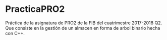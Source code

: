 # PracticaPRO2
Práctica de la asignatura de PRO2 de la FIB del cuatrimestre 2017-2018 Q2. Que consiste en la gestión de un almacen en forma de arbol binario hecha con C++.
